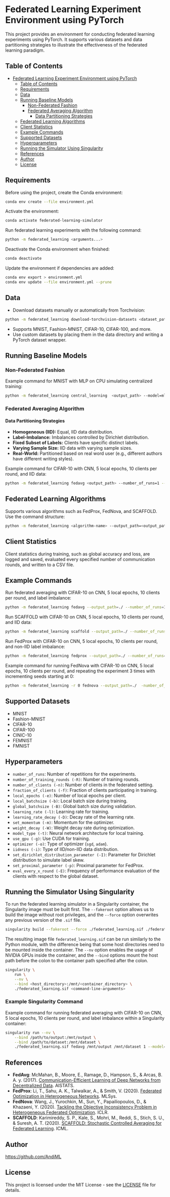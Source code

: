 # Federated Learning Experiment Environment using PyTorch

This project provides an environment for conducting federated learning experiments using PyTorch. It supports various datasets and data partitioning strategies to illustrate the effectiveness of the federated learning paradigm.

## Table of Contents

- [Federated Learning Experiment Environment using PyTorch](#federated-learning-experiment-environment-using-pytorch)
  - [Table of Contents](#table-of-contents)
  - [Requirements](#requirements)
  - [Data](#data)
  - [Running Baseline Models](#running-baseline-models)
    - [Non-Federated Fashion](#non-federated-fashion)
    - [Federated Averaging Algorithm](#federated-averaging-algorithm)
      - [Data Partitioning Strategies](#data-partitioning-strategies)
  - [Federated Learning Algorithms](#federated-learning-algorithms)
  - [Client Statistics](#client-statistics)
  - [Example Commands](#example-commands)
  - [Supported Datasets](#supported-datasets)
  - [Hyperparameters](#hyperparameters)
  - [Running the Simulator Using Singularity](#running-the-simulator-using-singularity)
  - [References](#references)
  - [Author](#author)
  - [License](#license)

## Requirements

Before using the project, create the Conda environment:

```bash
conda env create --file environment.yml
```

Activate the environment:

```bash
conda activate federated-learning-simulator
```

Run federated learning experiments with the following command:

```bash
python -m federated_learning <arguments...>
```

Deactivate the Conda environment when finished:

```bash
conda deactivate
```

Update the environment if dependencies are added:

```bash
conda env export > environment.yml
conda env update --file environment.yml --prune
```

## Data

- Download datasets manually or automatically from Torchvision:

```bash
python -m federated_learning download-torchvision-datasets <dataset_path> <dataset>
```

- Supports MNIST, Fashion-MNIST, CIFAR-10, CIFAR-100, and more.
- Use custom datasets by placing them in the data directory and writing a PyTorch dataset wrapper.

## Running Baseline Models

### Non-Federated Fashion

Example command for MNIST with MLP on CPU simulating centralized training:

```bash
python -m federated_learning central_learning  <output_path> --model=mlp --dataset=mnist --number_of_epochs=10
```

### Federated Averaging Algorithm

#### Data Partitioning Strategies

- **Homogeneous (IID):** Equal, IID data distribution.
- **Label-Imbalance:** Imbalances controlled by Dirichlet distribution.
- **Fixed Subset of Labels:** Clients have specific distinct labels.
- **Varying Sample Size:** IID data with varying sample sizes.
- **Real-World:** Partitioned based on real word user (e.g., different authors have different writing styles).

Example command for CIFAR-10 with CNN, 5 local epochs, 10 clients per round, and IID data:

```bash
python -m federated_learning fedavg <output_path> --number_of_runs=1 --model=cnn --dataset=cifar --local_epochs=10 --iidness=homo
```

## Federated Learning Algorithms

Supports various algorithms such as FedProx, FedNova, and SCAFFOLD. Use the command structure:

```bash
python -m federated_learning <algorithm-name> --output_path=<output_path> --number_of_runs=<number_of_runs> --model=<model_type> --dataset=<dataset> --local_epochs=<local_epochs> --iidness=<iidness>
```

## Client Statistics

Client statistics during training, such as global accuracy and loss, are logged and saved, evaluated every specified number of communication rounds, and written to a CSV file.

## Example Commands

Run federated averaging with CIFAR-10 on CNN, 5 local epochs, 10 clients per round, and label imbalance:

```bash
python -m federated_learning fedavg --output_path=./ --number_of_runs=1 --model=cnn --dataset=cifar --local_epochs=10 --iidness=label-imbalance
```

Run SCAFFOLD with CIFAR-10 on CNN, 5 local epochs, 10 clients per round, and IID data:

```bash
python -m federated_learning scaffold --output_path=./ --number_of_runs=1 --model=cnn --dataset=cifar --local_epochs=10 --iidness=homo
```

Run FedProx with CIFAR-10 on CNN, 5 local epochs, 10 clients per round, and non-IID label imbalance:

```bash
python -m federated_learning fedprox --output_path=./ --number_of_runs=1 --model=cnn --dataset=cifar --local_epochs=10 --iidness=label-imbalance --set_proximal_parameter=0.1
```

Example command for running FedNova with CIFAR-10 on CNN, 5 local epochs, 10 clients per round, and repeating the experiment 3 times with incrementing seeds starting at 0:

```bash
python -m federated_learning -r 0 fednova --output_path=./  -number_of_runs=3 --model=cnn --dataset=cifar --local_epochs=10 --iidness=homo --seed_start=0

```

## Supported Datasets

- MNIST
- Fashion-MNIST
- CIFAR-10
- CIFAR-100
- CINIC-10
- FEMNIST
- FMNIST

## Hyperparameters

- `number_of_runs`: Number of repetitions for the experiments.
- `number_of_training_rounds (-R)`: Number of training rounds.
- `number_of_clients (-n)`: Number of clients in the federated setting.
- `fraction_of_clients (-f)`: Fraction of clients participating in training.
- `local_epochs (-e)`: Number of local epochs per client.
- `local_batchsize (-b)`: Local batch size during training.
- `global_batchsize (-B)`: Global batch size during validation.
- `learning_rate (-l)`: Learning rate for training.
- `learning_rate_decay (-D)`: Decay rate of the learning rate.
- `set_momentum (-m)`: Momentum for the optimizer.
- `weight_decay (-W)`: Weight decay rate during optimization.
- `model_type (-t)`: Neural network architecture for local training.
- `use_gpu (-g)`: Use CUDA for training.
- `optimizer (-o)`: Type of optimizer (`sgd`, `adam`).
- `iidness (-i)`: Type of IID/non-IID data distribution.
- `set_dirichlet_distribution_parameter (-I)`: Parameter for Dirichlet distribution to simulate label skew.
- `set_proximal_parameter (-p)`: Proximal parameter for FedProx.
- `eval_every_x_round (-E)`: Frequency of performance evaluation of the clients with respect to the global dataset.
## Running the Simulator Using Singularity

To run the federated learning simulator in a Singularity container, the Singularity image must be built first. The `--fakeroot` option allows us to build the image without root privileges, and the `--force` option overwrites any previous version of the `.sif` file.

```bash
singularity build --fakeroot --force ./federated_learning.sif ./federated_learning.def
```

The resulting image file `federated_learning.sif` can be run similarly to the Python module, with the difference being that some host directories need to be mounted inside the container. The `--nv` option enables the usage of NVIDIA GPUs inside the container, and the `--bind` options mount the host path before the colon to the container path specified after the colon.

```bash
singularity \
    run \
    --nv \
    --bind <host_directory>:/mnt/<container_directory> \
    ./federated_learning.sif <command-line-arguments>
```

### Example Singularity Command

Example command for running federated averaging with CIFAR-10 on CNN, 5 local epochs, 10 clients per round, and label imbalance within a Singularity container:

```bash
singularity run --nv \
    --bind /path/to/output:/mnt/output \
    --bind /path/to/dataset:/mnt/dataset \
    ./federated_learning.sif fedavg /mnt/output /mnt/dataset 1 --model=cnn --dataset=cifar --local_epochs=10 --iidness=label-imbalance
```


## References

- **FedAvg**: McMahan, B., Moore, E., Ramage, D., Hampson, S., & Arcas, B. A. y. (2017). [Communication-Efficient Learning of Deep Networks from Decentralized Data](https://arxiv.org/abs/1602.05629). AISTATS.
- **FedProx**: Li, T., Sahu, A. K., Talwalkar, A., & Smith, V. (2020). [Federated Optimization in Heterogeneous Networks](https://arxiv.org/abs/1812.06127). MLSys.
- **FedNova**: Wang, J., Yurochkin, M., Sun, Y., Papailiopoulos, D., & Khazaeni, Y. (2020). [Tackling the Objective Inconsistency Problem in Heterogeneous Federated Optimization](https://arxiv.org/abs/2007.07481). ICLR.
- **SCAFFOLD**: Karimireddy, S. P., Kale, S., Mohri, M., Reddi, S., Stich, S. U., & Suresh, A. T. (2020). [SCAFFOLD: Stochastic Controlled Averaging for Federated Learning](https://arxiv.org/abs/1910.06378). ICML.

## Author

https://github.com/AndiML

## License

This project is licensed under the MIT License - see the [LICENSE](LICENSE) file for details.
